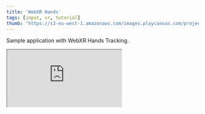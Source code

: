 ```yaml
---
title: 'WebXR Hands'
tags: [input, vr, tutorial]
thumb: "https://s3-eu-west-1.amazonaws.com/images.playcanvas.com/projects/12/705931/2507B5-image-75.jpg"
---
```


Sample application with WebXR Hands Tracking.

<div className="iframe-container">
    <iframe src="https://playcanv.as/p/VmHVW3Wb/" title="WebXR Hands" allow="camera; microphone; xr-spatial-tracking; fullscreen" allowfullscreen></iframe>
</div>

